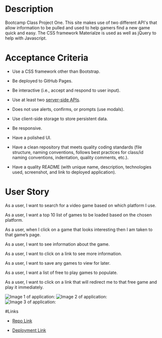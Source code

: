 # Description
Bootcamp Class Project One. This site makes use of two different API's that allow information to be pulled and used to help gamers find a new game quick and easy. The CSS framework Materialze is used as well as jQuery to help with Javascript.

# Acceptance Criteria
* Use a CSS framework other than Bootstrap.

* Be deployed to GitHub Pages.

* Be interactive (i.e., accept and respond to user input).

* Use at least two [server-side APIs](https://coding-boot-camp.github.io/full-stack/apis/api-resources).

* Does not use alerts, confirms, or prompts (use modals).

* Use client-side storage to store persistent data.

* Be responsive.

* Have a polished UI.

* Have a clean repository that meets quality coding standards (file structure, naming conventions, follows best practices for class/id naming conventions, indentation, quality comments, etc.).

* Have a quality README (with unique name, description, technologies used, screenshot, and link to deployed application).

# User Story
As a user, I want to search for a video game based on which platform I use.

As a user, I want a top 10 list of games to be loaded based on the chosen platform.

As a user, when I click on a game that looks interesting then I am taken to that game’s page.

As a user, I want to see information about the game.

As a user, I want to click on a link to see more information.

As a user, I want to save any games to view for later.

As a user, I want a list of free to play games to populate.

As a user, I want to click on a link that will redirect me to that free game and play it immediately. 

![Image 1 of application:](https://github.com/rmmccar92/Confused-Gamer/blob/69aab4c032c1bc98625c44b090ae68a3d8c2bdf2/assets/images/Screenshot%201%20-%20Homepage.png)
![Image 2 of application:](https://github.com/rmmccar92/Confused-Gamer/blob/69aab4c032c1bc98625c44b090ae68a3d8c2bdf2/assets/images/Screenshot%202%20-%20On%20Load.png)
![Image 3 of application:](https://github.com/rmmccar92/Confused-Gamer/blob/69aab4c032c1bc98625c44b090ae68a3d8c2bdf2/assets/images/Screenshot%203%20-%20Different%20Selection.png)

#Links
- [Repo Link](https://github.com/rmmccar92/Confused-Gamer)

- [Deployment Link](https://rmmccar92.github.io/Confused-Gamer/)
